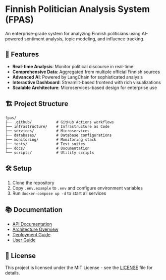 # Finnish Politician Analysis System (FPAS)

An enterprise-grade system for analyzing Finnish politicians using AI-powered sentiment analysis, topic modeling, and influence tracking.

## 🚀 Features

- **Real-time Analysis**: Monitor political discourse in real-time
- **Comprehensive Data**: Aggregated from multiple official Finnish sources
- **Advanced AI**: Powered by LangChain for sophisticated analysis
- **Interactive Dashboard**: Streamlit-based frontend with rich visualizations
- **Scalable Architecture**: Microservices-based design for enterprise use

## 🏗️ Project Structure

```
fpas/
├── .github/           # GitHub Actions workflows
├── infrastructure/    # Infrastructure as Code
├── services/          # Microservices
├── databases/         # Database configurations
├── monitoring/        # Monitoring stack
├── tests/             # Test suites
├── docs/              # Documentation
└── scripts/           # Utility scripts
```

## 🛠️ Setup

1. Clone the repository
2. Copy `.env.example` to `.env` and configure environment variables
3. Run `docker-compose up -d` to start all services

## 📚 Documentation

- [API Documentation](/docs/api/README.md)
- [Architecture Overview](/docs/architecture/overview.md)
- [Deployment Guide](/docs/deployment/README.md)
- [User Guide](/docs/user_guide/README.md)

## 📄 License

This project is licensed under the MIT License - see the [LICENSE](LICENSE) file for details.
